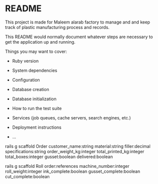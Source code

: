 # README
This project is made for Maleem alarab factory to manage and and keep track of plastic manufacturing process and records.


This README would normally document whatever steps are necessary to get the
application up and running.

Things you may want to cover:

* Ruby version

* System dependencies

* Configuration

* Database creation

* Database initialization

* How to run the test suite

* Services (job queues, cache servers, search engines, etc.)

* Deployment instructions

* ...


rails g scaffold Order customer_name:string material:string filler:decimal specifications:string order_weight_kg:integer total_printed_kg:integer total_boxes:integer gusset:boolean delivered:boolean


rails g scaffold Roll order:references machine_number:integer roll_weight:integer ink_complete:boolean gusset_complete:boolean cut_complete:boolean